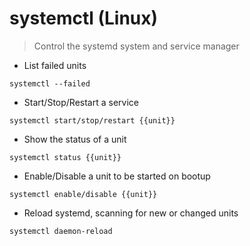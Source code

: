 # systemctl (Linux)

> Control the systemd system and service manager

- List failed units

`systemctl --failed`

- Start/Stop/Restart a service

`systemctl start/stop/restart {{unit}}`

- Show the status of a unit

`systemctl status {{unit}}`

- Enable/Disable a unit to be started on bootup

`systemctl enable/disable {{unit}}`

- Reload systemd, scanning for new or changed units

`systemctl daemon-reload`
